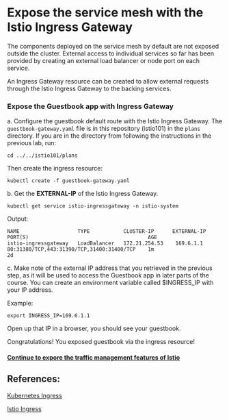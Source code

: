 # Expose the service mesh with the Istio Ingress Gateway

The components deployed on the service mesh by default are not exposed outside the cluster. External access to individual services so far has been provided by creating an external load balancer or node port on each service.

An Ingress Gateway resource can be created to allow external requests through the Istio Ingress Gateway to the backing services.

### Expose the Guestbook app with Ingress Gateway

a. Configure the guestbook default route with the Istio Ingress Gateway. The `guestbook-gateway.yaml` file is in this repository (istio101) in the `plans` directory. If you are in the directory from following the instructions in the previous lab, run:

```
cd ../../istio101/plans
```

Then create the ingress resource:

```shell
kubectl create -f guestbook-gateway.yaml
```

b. Get the **EXTERNAL-IP** of the Istio Ingress Gateway.

```shell
kubectl get service istio-ingressgateway -n istio-system
```
Output:

```shell
NAME                   TYPE           CLUSTER-IP      EXTERNAL-IP     PORT(S)                                       AGE
istio-ingressgateway   LoadBalancer   172.21.254.53    169.6.1.1       80:31380/TCP,443:31390/TCP,31400:31400/TCP    1m
2d
```

c. Make note of the external IP address that you retrieved in the previous step, as it will be used to access the Guestbook app in later parts of the course. You can create an environment variable called $INGRESS_IP with your IP address.

Example:

```
export INGRESS_IP=169.6.1.1
```

Open up that IP in a browser, you should see your guestbook.

Congratulations! You exposed guestbook via the ingress resource!

#### [Continue to expore the traffic management features of Istio](../traffic-management/README.md)

## References:
[Kubernetes Ingress](https://kubernetes.io/docs/concepts/services-networking/ingress/)

[Istio Ingress](https://istio.io/docs/tasks/traffic-management/ingress.html)


